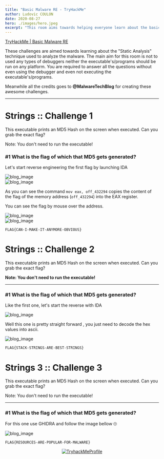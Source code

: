 ```yaml
---
title: "Basic Malware RE - TryHackMe"
author: Ludovic COULON
date: 2020-08-27
hero: ./images/hero.jpeg
excerpt: "This room aims towards helping everyone learn about the basics of Malware Reverse Engineering"
---
```


[TryHackMe | Basic Malware RE](https://tryhackme.com/room/basicmalwarere)

These challenges are aimed towards learning about the "Static Analysis" technique used to analyze the malware. The main aim for this room is not to used any types of debuggers neither the executable's/programs should be run on any platform. You are required to answer all the questions without even using the debugger and even not executing the executable's/programs.

Meanwhile all the credits goes to **@MalwareTechBlog** for creating these awesome challenges.

---

# Strings :: Challenge 1

This executable prints an MD5 Hash on the screen when executed. Can you grab the exact flag?

Note: You don't need to run the executable!

### **#1 What is the flag of which that MD5 gets generated?**

Let's start reverse engineering the first flag by launching IDA

<div className="Image__Small">
	<img src="https://i.imgur.com/yttOJFV.png" alt="blog_image"/>
</div>

<div className="Image__Small">
	<img src="https://i.imgur.com/YGXMw5F.png" alt="blog_image"/>
</div>

As you can see the command `mov eax, off_432294` copies the content of the flag of the memory address (`off_432294`) into the EAX register.

You can see the flag by mouse over the address.

<div className="Image__Small">
	<img src="https://i.imgur.com/oFYdrs5.png" alt="blog_image"/>
</div>

<div className="Image__Medium">
	<img src="https://i.imgur.com/BoXqCXn.png" alt="blog_image"/>
</div>

```bash
FLAG{CAN-I-MAKE-IT-ANYMORE-OBVIOUS}
```

# Strings :: Challenge 2

This executable prints an MD5 Hash on the screen when executed. Can you grab the exact flag?

**Note: You don't need to run the executable!**

---

### **#1 What is the flag of which that MD5 gets generated?**

Like the first one, let's start the reverse with IDA

<div className="Image__Small">
	<img src="https://i.imgur.com/FNAAo9X.png" alt="blog_image"/>
</div>

Well this one is pretty straight forward , you just need to decode the hex values into ascii.

<div className="Image__Small">
	<img src="https://i.imgur.com/heSWxWN.png" alt="blog_image"/>
</div>

```bash
FLAG{STACK-STRINGS-ARE-BEST-STRINGS}
```

# Strings 3 :: Challenge 3

This executable prints an MD5 Hash on the screen when executed. Can you grab the exact flag?

Note: You don't need to run the executable!

---

### **#1 What is the flag of which that MD5 gets generated?**

For this one use GHIDRA and follow the image bellow 🙄

<div className="Image__Medium">
	<img src="https://i.imgur.com/PrAITp0.png" alt="blog_image"/>
</div>

```bash
FLAG{RESOURCES-ARE-POPULAR-FOR-MALWARE}
```

<center>
  <a href="https://tryhackme.com/p/boperXD" target="_blank">
    <img src="https://tryhackme-badges.s3.amazonaws.com/boperXD.png" alt="TryhackMeProfile" />
  </a>
</center>
